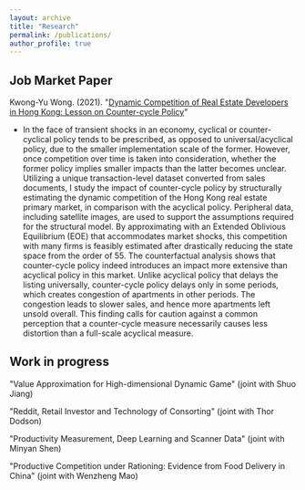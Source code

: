 ```yaml
---
layout: archive
title: "Research"
permalink: /publications/
author_profile: true
---
```


<!-- {% if author.googlescholar %}
  You can also find my articles on <u><a href="{{author.googlescholar}}">my Google Scholar profile</a>.</u>
{% endif %}

{% include base_path %}

{% for post in site.publications reversed %}
  {% include archive-single.html %}
{% endfor %} -->

## Job Market Paper
Kwong-Yu Wong. (2021). &quot;[Dynamic Competition of Real Estate Developers in Hong Kong: Lesson on Counter-cycle Policy](http://kwongyuwong.github.io/files/eoe_hkre_latest.pdf)&quot; 

 * In the face of transient shocks in an economy, cyclical or counter-cyclical policy tends to be prescribed, as opposed to universal/acyclical policy, due to the smaller implementation scale of the former. However, once competition over time is taken into consideration, whether the former policy implies smaller impacts than the latter becomes unclear. Utilizing a unique transaction-level dataset converted from sales documents, I study the impact of counter-cycle policy by structurally estimating the dynamic competition of the Hong Kong real estate primary market, in comparison with the acyclical policy. Peripheral data, including satellite images, are used to support the assumptions required for the structural model. By approximating with an Extended Oblivious Equilibrium (EOE) that accommodates market shocks, this competition with many firms is feasibly estimated after drastically reducing the state space from the order of 55. The counterfactual analysis shows that counter-cycle policy indeed introduces an impact more extensive than acyclical policy in this market. Unlike acyclical policy that delays the listing universally, counter-cycle policy delays only in some periods, which creates congestion of apartments in other periods. The congestion leads to slower sales, and hence more apartments left unsold overall. This finding calls for caution against a common perception that a counter-cycle measure necessarily causes less distortion than a full-scale acyclical measure.


## Work in progress
&quot;Value Approximation for High-dimensional Dynamic Game&quot; (joint with Shuo Jiang)

&quot;Reddit, Retail Investor and Technology of Consorting&quot; (joint with Thor Dodson)

&quot;Productivity Measurement, Deep Learning and Scanner Data&quot; (joint with Minyan Shen)

&quot;Productive Competition under Rationing: Evidence from Food Delivery in China&quot; (joint with Wenzheng Mao)

